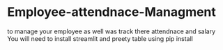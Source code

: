 # Employee-attendnace-Managment
to manage your employee as well was track there attendnace and salary
You will need  to install streamlit and preety table using pip install
